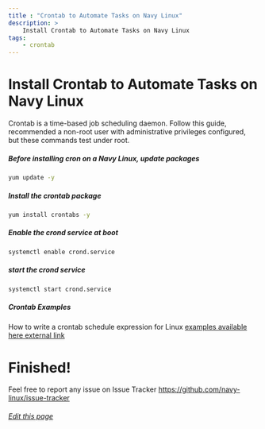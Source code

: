 ```yaml
---
title : "Crontab to Automate Tasks on Navy Linux"
description: >
    Install Crontab to Automate Tasks on Navy Linux
tags:
    - crontab   
---
```


# Install Crontab to Automate Tasks on Navy Linux

Crontab is a time-based job scheduling daemon. Follow this guide, recommended a non-root user with administrative privileges configured, but these commands test under root.

##### Before installing cron on a Navy Linux, update packages

```bash
yum update -y
```
#####  Install the crontab package


```bash
yum install crontabs -y
```
##### Enable the crond service at boot

```bash
systemctl enable crond.service
```
##### start the crond service

```bash
systemctl start crond.service
```
##### Crontab Examples

How to write a crontab schedule expression for Linux
[examples available here external link](https://crontab.guru/examples.html)

# Finished!

Feel free to report any issue on Issue Tracker https://github.com/navy-linux/issue-tracker

###### [Edit this page](https://github.com/navy-linux/navylinux.org/blob/main/content/wiki/guides/crontabs.md)
